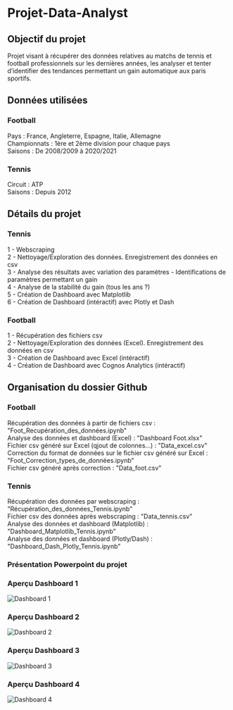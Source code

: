 # Projet-Data-Analyst

## Objectif du projet
Projet visant à récupérer des données relatives au matchs de tennis et football professionnels sur les dernières années, les analyser et tenter d’identifier des tendances permettant un gain automatique aux paris sportifs.




## Données utilisées
### Football
Pays : France, Angleterre, Espagne, Italie, Allemagne  
Championnats : 1ère et 2ème division pour chaque pays  
Saisons : De 2008/2009 à 2020/2021  

### Tennis
Circuit : ATP  
Saisons : Depuis 2012 




## Détails du projet
### Tennis
1 - Webscraping  
2 - Nettoyage/Exploration des données. Enregistrement des données en csv  
3 - Analyse des résultats avec variation des paramètres - Identifications de paramètres permettant un gain  
4 - Analyse de la stabilité du gain (tous les ans ?)  
5 - Création de Dashboard avec Matplotlib  
6 - Création de Dashboard (intéractif) avec Plotly et Dash   

### Football
  1 - Récupération des fichiers csv  
  2 - Nettoyage/Exploration des données (Excel). Enregistrement des données en csv  
  3 - Création de Dashboard avec Excel (intéractif)  
  4 - Création de Dashboard avec Cognos Analytics (intéractif)  





## Organisation du dossier Github
### Football
Récupération des données à partir de fichiers csv : "Foot_Recupération_des_données.ipynb"  
Analyse des données et dashboard (Excel) : "Dashboard Foot.xlsx"  
Fichier csv généré sur Excel (qjout de colonnes...) : "Data_excel.csv"  
Correction du format de données sur le fichier csv généré sur Excel : "Foot_Correction_types_de_données.ipynb"  
Fichier csv généré après correction : "Data_foot.csv"  
  
### Tennis
Récupération des données par webscraping : "Récupération_des_données_Tennis.ipynb"  
Fichier csv des données après webscraping : "Data_tennis.csv"  
Analyse des données et dashboard (Matplotlib) : "Dashboard_Matplotlib_Tennis.ipynb"  
Analyse des données et dashboard (Plotly/Dash) : "Dashboard_Dash_Plotly_Tennis.ipynb"  
  
### Présentation Powerpoint du projet
### Aperçu Dashboard 1
![Dashboard 1](https://raw.githubusercontent.com/Victor-LE-GALL/Projet-Data-Analyst/main/Dashboard_1_Matplotib.png)
### Aperçu Dashboard 2
![Dashboard 2](https://raw.githubusercontent.com/Victor-LE-GALL/Projet-Data-Analyst/main/Dashboard_2_Dash.png)
### Aperçu Dashboard 3
![Dashboard 3](https://raw.githubusercontent.com/Victor-LE-GALL/Projet-Data-Analyst/main/Dashboard_3_Excel.png)
### Aperçu Dashboard 4
![Dashboard 4](https://raw.githubusercontent.com/Victor-LE-GALL/Projet-Data-Analyst/main/Dashboard_4_Cognos_Analytics.png)

